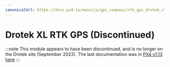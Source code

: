 ```yaml
---
canonicalUrl: https://docs.px4.io/main/ja/gps_compass/rtk_gps_drotek_xl
---
```


# Drotek XL RTK GPS (Discontinued)

:::note
This module appears to have been discontinued, and is no longer on the Drotek site (September 2023). The last documentation was in [PX4 v1.13 here](https://docs.px4.io/v1.13/en/gps_compass/rtk_gps_drotek_xl.html)
:::

<!-- delete ../../assets/hardware/gps/rtk_base_drotek_xl_rtk_gps.jpg if still present -->
